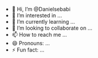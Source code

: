 - 👋 Hi, I’m @Danielsebabi
- 👀 I’m interested in ...
- 🌱 I’m currently learning ...
- 💞️ I’m looking to collaborate on ...
- 📫 How to reach me ...
- 😄 Pronouns: ...
- ⚡ Fun fact: ...

<!---
Danielsebabi/Danielsebabi is a ✨ special ✨ repository because its `README.md` (this file) appears on your GitHub profile.
You can click the Preview link to take a look at your changes.
--->
